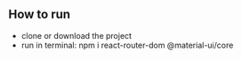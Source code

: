 ## How to run
* clone or download the project
* run in terminal: npm i react-router-dom @material-ui/core
